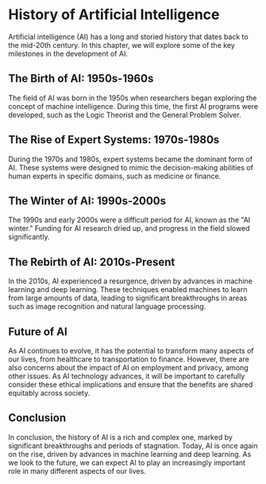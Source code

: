 History of Artificial Intelligence
=====================================================================================================

Artificial intelligence (AI) has a long and storied history that dates back to the mid-20th century. In this chapter, we will explore some of the key milestones in the development of AI.

The Birth of AI: 1950s-1960s
----------------------------

The field of AI was born in the 1950s when researchers began exploring the concept of machine intelligence. During this time, the first AI programs were developed, such as the Logic Theorist and the General Problem Solver.

The Rise of Expert Systems: 1970s-1980s
---------------------------------------

During the 1970s and 1980s, expert systems became the dominant form of AI. These systems were designed to mimic the decision-making abilities of human experts in specific domains, such as medicine or finance.

The Winter of AI: 1990s-2000s
-----------------------------

The 1990s and early 2000s were a difficult period for AI, known as the "AI winter." Funding for AI research dried up, and progress in the field slowed significantly.

The Rebirth of AI: 2010s-Present
--------------------------------

In the 2010s, AI experienced a resurgence, driven by advances in machine learning and deep learning. These techniques enabled machines to learn from large amounts of data, leading to significant breakthroughs in areas such as image recognition and natural language processing.

Future of AI
------------

As AI continues to evolve, it has the potential to transform many aspects of our lives, from healthcare to transportation to finance. However, there are also concerns about the impact of AI on employment and privacy, among other issues. As AI technology advances, it will be important to carefully consider these ethical implications and ensure that the benefits are shared equitably across society.

Conclusion
----------

In conclusion, the history of AI is a rich and complex one, marked by significant breakthroughs and periods of stagnation. Today, AI is once again on the rise, driven by advances in machine learning and deep learning. As we look to the future, we can expect AI to play an increasingly important role in many different aspects of our lives.
